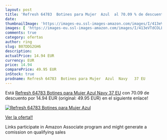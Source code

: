 ```yaml
---
layout: post
title: 'Refresh 64783  Botines para Mujer  Azul  al 70.09 % de descuento'
date: 
thumbnailImage: 'https://images-eu.ssl-images-amazon.com/images/I/413eVTdCOLL._SL200_.jpg'
images: [ 'https://images-eu.ssl-images-amazon.com/images/I/413eVTdCOLL._SL200_.jpg' ]
comments: true
category: ofertas
author: ring
slug: B07DDG2GH6
description:
actualPrice: 14.94 EUR
currency: EUR
price: 14.94
comparePrice: 49.95 EUR
inStock: true
prodname: Refresh 64783  Botines para Mujer  Azul  Navy   37 EU
---
```


Está [Refresh 64783  Botines para Mujer  Azul  Navy   37 EU](https://www.amazon.es/dp/B07DDG2GH6/?tag=tolees-21) con 70.09 de descuento por 14.94 EUR (original: 49.95 EUR) en el siguiente enlace!

[![Refresh 64783  Botines para Mujer  Azul ](https://images-eu.ssl-images-amazon.com/images/I/413eVTdCOLL._SL200_.jpg)](https://www.amazon.es/dp/B07DDG2GH6/?tag=tolees-21)

[Ver la oferta!!](https://www.amazon.es/dp/B07DDG2GH6/?tag=tolees-21)

Links participate in Amazon Associate program and might generate a comission on qualifying sales


